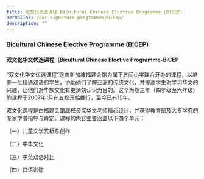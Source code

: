 ```yaml
---
title: 双文化优选课程 Bicultural Chinese Elective Programme (BiCEP)
permalink: /our-signature-programmes/bicep/
description: ""
---
```



### Bicultural Chinese Elective Programme (BiCEP)

#### 双文化华文优选课程（Bicultural Chinese Elective Programme-BiCEP

“双文化华文优选课程”是由新加坡福建会馆为属下五间小学联合开办的课程，以培养一批精通双语的学生，协助他们了解亚洲的传统文化，并提高学生对学习华文的兴趣，让他们对华族文化有更深刻认识为目的。这个为期三年（四年级至六年级）的课程于2007年1月在五校开始推行，至今已有15年。

  

双文化课程是由福建会馆属校资深华文老师精心设计，并获得教育部及大专学府的专家学者指导与肯定。课程的内容主要涵盖以下四个单元：

  

（一）儿童文学赏析与创作

（二）中华文化

（三）中英双语对比

（四）口语训练